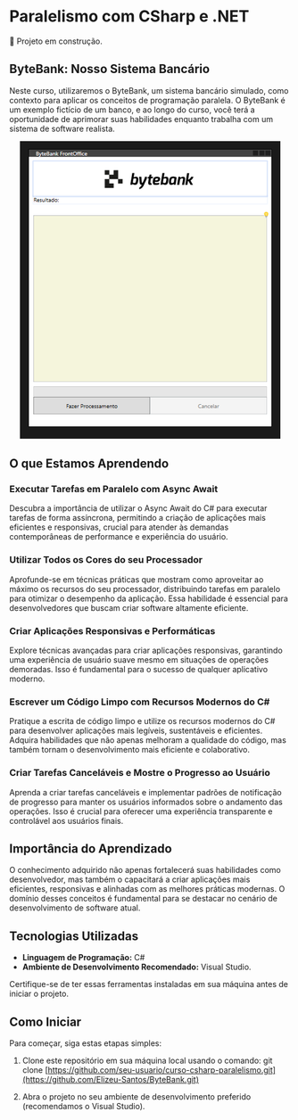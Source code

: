 # Paralelismo com CSharp e .NET

🚧 Projeto em construção.

## ByteBank: Nosso Sistema Bancário

Neste curso, utilizaremos o ByteBank, um sistema bancário simulado, como contexto para aplicar os conceitos de programação paralela. O ByteBank é um exemplo fictício de um banco, e ao longo do curso, você terá a oportunidade de aprimorar suas habilidades enquanto trabalha com um sistema de software realista.
<p align="center">
        <img src="./ByteBank.View/Imagem/byteBank.png" alt="logo">
</p>

## O que Estamos Aprendendo

### Executar Tarefas em Paralelo com Async Await
Descubra a importância de utilizar o Async Await do C# para executar tarefas de forma assíncrona, permitindo a criação de aplicações mais eficientes e responsivas, crucial para atender às demandas contemporâneas de performance e experiência do usuário.

### Utilizar Todos os Cores do seu Processador
Aprofunde-se em técnicas práticas que mostram como aproveitar ao máximo os recursos do seu processador, distribuindo tarefas em paralelo para otimizar o desempenho da aplicação. Essa habilidade é essencial para desenvolvedores que buscam criar software altamente eficiente.

### Criar Aplicações Responsivas e Performáticas
Explore técnicas avançadas para criar aplicações responsivas, garantindo uma experiência de usuário suave mesmo em situações de operações demoradas. Isso é fundamental para o sucesso de qualquer aplicativo moderno.

### Escrever um Código Limpo com Recursos Modernos do C#
Pratique a escrita de código limpo e utilize os recursos modernos do C# para desenvolver aplicações mais legíveis, sustentáveis e eficientes. Adquira habilidades que não apenas melhoram a qualidade do código, mas também tornam o desenvolvimento mais eficiente e colaborativo.

### Criar Tarefas Canceláveis e Mostre o Progresso ao Usuário
Aprenda a criar tarefas canceláveis e implementar padrões de notificação de progresso para manter os usuários informados sobre o andamento das operações. Isso é crucial para oferecer uma experiência transparente e controlável aos usuários finais.

## Importância do Aprendizado

O conhecimento adquirido não apenas fortalecerá suas habilidades como desenvolvedor, mas também o capacitará a criar aplicações mais eficientes, responsivas e alinhadas com as melhores práticas modernas. O domínio desses conceitos é fundamental para se destacar no cenário de desenvolvimento de software atual.

## Tecnologias Utilizadas
- **Linguagem de Programação:** C#
- **Ambiente de Desenvolvimento Recomendado:** Visual Studio.

Certifique-se de ter essas ferramentas instaladas em sua máquina antes de iniciar o projeto.

## Como Iniciar

Para começar, siga estas etapas simples:

1. Clone este repositório em sua máquina local usando o comando:
git clone [https://github.com/seu-usuario/curso-csharp-paralelismo.git](https://github.com/Elizeu-Santos/ByteBank.git)

2. Abra o projeto no seu ambiente de desenvolvimento preferido (recomendamos o Visual Studio).
